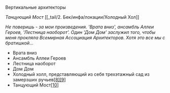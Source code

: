Вертикальные архитекторы

_Танцующий Мост_
[[_tail/2. Бек/инфа/локации/Холодный Хол]]

_Не поверишь - за мои произведения. 'Врата вниз', ансамбль Аллеи Героев, 'Лестница наоборот'. Один 'Дом Дом' заслужил того, чтобы меня прокляла Всемирная Ассоциация Архитекторов. Хотя это все мы с братишкой..._

-   Врата вниз
-   Ансамбль Аллеи Героев
-   Лестница наоборот
-   Дом Дом
-   Холодный холл, представляющий из себя трехэтажный сад из замерзших ручьев[[8]](https://pathologic.fandom.com/ru/wiki/%D0%A1%D1%82%D0%BE%D0%BB%D0%B8%D1%86%D0%B0#cite_note-8)[[9]](https://pathologic.fandom.com/ru/wiki/%D0%A1%D1%82%D0%BE%D0%BB%D0%B8%D1%86%D0%B0#cite_note-9)
-   Танцующий Мост[[10]](https://pathologic.fandom.com/ru/wiki/%D0%A1%D1%82%D0%BE%D0%BB%D0%B8%D1%86%D0%B0#cite_note-10)